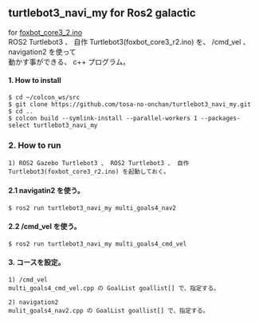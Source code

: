 ## turtlebot3_navi_my for Ros2 galactic  
  
  for [foxbot_core3_2.ino](https://github.com/tosa-no-onchan/foxbot_core3)  
  ROS2 Turtlebot3 、 自作 Turtlebot3(foxbot_core3_r2.ino) を、 /cmd_vel 、 navigation2 を使って  
  動かす事ができる、 c++ プログラム。  
  
#### 1. How to install  

    $ cd ~/colcon_ws/src    
    $ git clone https://github.com/tosa-no-onchan/turtlebot3_navi_my.git    
    $ cd ..    
    $ colcon build --symlink-install --parallel-workers 1 --packages-select turtlebot3_navi_my  

### 2. How to run  

    1) ROS2 Gazebo Turtlebot3 、 ROS2 Turtlebot3 、 自作 Turtlebot3(foxbot_core3_r2.ino) を起動しておく。  

#### 2.1 navigatin2 を使う。  

    $ ros2 run turtlebot3_navi_my multi_goals4_nav2  

#### 2.2 /cmd_vel を使う。  

    $ ros2 run turtlebot3_navi_my multi_goals4_cmd_vel
  
#### 3. コースを設定。  

    1) /cmd_vel  
    multi_goals4_cmd_vel.cpp の GoalList goallist[] で、指定する。  

    2) navigation2  
    mulit_goals4_nav2.cpp の GoalList goallist[] で、指定する。  

